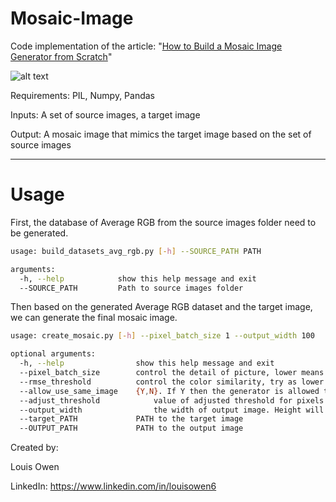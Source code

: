 # Mosaic-Image

Code implementation of the article: "[How to Build a Mosaic Image Generator from Scratch](https://medium.datadriveninvestor.com/how-to-build-your-mosaic-image-from-scratch-using-python-123e1934e977)"

![alt text](https://github.com/louisowen6/Mosaic_Image/blob/master/collage_1.JPG?raw=true)

Requirements: PIL, Numpy, Pandas

Inputs: A set of source images, a target image

Output: A mosaic image that mimics the target image based on the set of source images

-----------------------------------------------------------------------------------------------------------------------------------------------
# Usage

First, the database of Average RGB from the source images folder need to be generated. 

```bash
usage: build_datasets_avg_rgb.py [-h] --SOURCE_PATH PATH

arguments:
  -h, --help            show this help message and exit
  --SOURCE_PATH         Path to source images folder
```

Then based on the generated Average RGB dataset and the target image, we can generate the final mosaic image.

```bash
usage: create_mosaic.py [-h] --pixel_batch_size 1 --output_width 100

optional arguments:
  -h, --help            	show this help message and exit
  --pixel_batch_size    	control the detail of picture, lower means more detail but takes longer time to produce.
  --rmse_threshold      	control the color similarity, try as lower as possible in the beginning. If adjust_threshold is 0 and if there is an error indicating "too lower threshold" then try to add the value slowly
  --allow_use_same_image	{Y,N}. If Y then the generator is allowed to use same picture many times
  --adjust_threshold	        value of adjusted threshold for pixels which have rmse higher then the given initial threshold. If 0 then it will not adjusted
  --output_width                the width of output image. Height will be adjusted to maintain the aspect ratio
  --target_PATH	      		PATH to the target image
  --OUTPUT_PATH	      		PATH to the output image
```


Created by:

Louis Owen

LinkedIn: https://www.linkedin.com/in/louisowen6

